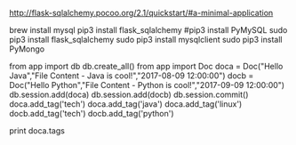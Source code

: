 http://flask-sqlalchemy.pocoo.org/2.1/quickstart/#a-minimal-application

brew install mysql
pip3 install flask_sqlalchemy
#pip3 install PyMySQL
sudo pip3 install flask_sqlalchemy
sudo pip3 install mysqlclient
sudo pip3 install PyMongo


from app import db
db.create_all()
from app import Doc
doca = Doc("Hello Java","File Content - Java is cool!","2017-08-09 12:00:00")
docb = Doc("Hello Python","File Content - Python is cool!","2017-09-09 12:00:00")
db.session.add(doca)
db.session.add(docb)
db.session.commit()
doca.add_tag('tech')
doca.add_tag('java')
doca.add_tag('linux')
docb.add_tag('tech')
docb.add_tag('python')

print doca.tags